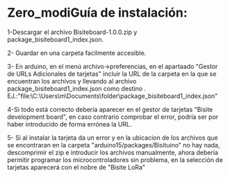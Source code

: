 # Zero_modiGuía de instalación:
1-Descargar el archivo Bisiteboard-1.0.0.zip y package_bisiteboard1_index.json.

2- Guardar en una carpeta facilmente accesible.

3- En arduino, en el menú archivo->preferencias, en el apartaado "Gestor de URLs Adicionales de tarjetas" incluir la URL de la carpeta en la que se encuentran los archivos y llevando al archivo package_bisiteboard1_index.json como destino . EJ.:"file:\\C:\Users\m\Documents\folder\package_bisiteboard1_index.json"

4-Si todo está correcto debería aparecer en el gestor de tarjetas "Bisite development board", en caso contrario comprobar el error, podría ser por haber introducido de forma errónea la URL.

5- Si al instalar la tarjeta da un error y en la ubicacion de los archivos que se encontraran en la carpeta "arduino15/packages/Bisituino" no hay nada, descomprimir el zip e introducir los archivos manualmente, ahora debería permitir programar los microcontroladores sin problema, en la selección de tarjetas aparecerá con el nobre de "Bisite LoRa"
